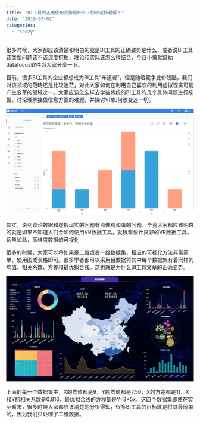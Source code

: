 ```yaml
---
title: "BI工具的正确使用姿势是什么？你该这样理解！"
date: "2019-07-02"
categories: 
  - "seozy"
---
```


很多时候，大家都应该清楚和明白的就是BI工具的正确姿势是什么，或者说BI工具该类型问题该不该深度挖掘，理论和实际该怎么样结合，今日小编就借助datafocus软件为大家分享一下。

目前，很多BI工具的企业都想成为BI工具“布道者”，但是随着竞争比价残酷，我们对该领域的范畴还是比较迷茫，对此大家如何在利用自己喜欢的利用虚拟现实可能产生变革的领域之一。大家应该怎么样去学些传统的BI工具的几个具体问题进行挖掘，讨论理解抽象信息方面的难题，并探讨VR如何改变这一切。

![](images/word-image-10.png)

其实，说到谈论数据和虚拟现实的问题有点像鸡和蛋的问题，毕竟大家都应该明白的就是如果不知道人们会如何使用VR数据工具，就很难设计良好的VR数据工具。话虽如此，高维度数据的可视化

很多的时候，大家可以将如果是二维或者一维数据集，相应的可视化方法非常简单，使用图或表格即可。很多学者都可以采用目数据将其中每个数据集有着同样的均值、相关系数、方差和最优拟合线。这也就是为什么BI工具文章的正确姿势。

![](images/word-image-300.png)

上面的每一个数据集中，X的均值都是9，Y的均值都是7.50，X的方差都是11，X和Y的相关系数是0.816，最优拟合线的方程都是Y=3+5x。这四个数据集即使在实际看来，很多时候大家都应该清楚的分析得知，很多BI工具的目标就是将其最简单的，因为我们只处理了二维数据。
